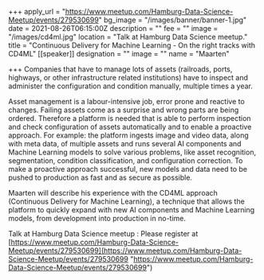 +++
apply_url = "https://www.meetup.com/Hamburg-Data-Science-Meetup/events/279530699"
bg_image = "/images/banner/banner-1.jpg"
date = 2021-08-26T06:15:00Z
description = ""
fee = ""
image = "/images/cd4ml.jpg"
location = "Talk at Hamburg Data Science meetup."
title = "Continuous Delivery for Machine Learning - On the right tracks with CD4ML"
[[speaker]]
designation = ""
image = ""
name = "Maarten"

+++
Companies that have to manage lots of assets (railroads, ports, highways, or other infrastructure related institutions) have to inspect and administer the configuration and condition manually, multiple times a year.

Asset management is a labour-intensive job, error prone and reactive to changes. Failing assets come as a surprise and wrong parts are being ordered. Therefore a platform is needed that is able to perform inspection and check configuration of assets automatically and to enable a proactive approach. For example: the platform ingests image and video data, along with meta data, of multiple assets and runs several AI components and Machine Learning models to solve various problems, like asset recognition, segmentation, condition classification, and configuration correction. To make a proactive approach successful, new models and data need to be pushed to production as fast and as secure as possible.

Maarten will describe his experience with the CD4ML approach (Continuous Delivery for Machine Learning), a technique that allows the platform to quickly expand with new AI components and Machine Learning models, from development into production in no-time.

Talk at Hamburg Data Science meetup : Please register at [https://www.meetup.com/Hamburg-Data-Science-Meetup/events/279530699](https://www.meetup.com/Hamburg-Data-Science-Meetup/events/279530699 "https://www.meetup.com/Hamburg-Data-Science-Meetup/events/279530699")
